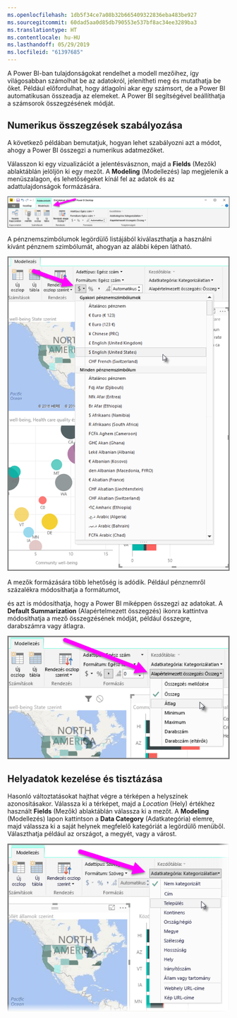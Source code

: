 ```yaml
---
ms.openlocfilehash: 1db5f34ce7a08b32b665409322836eba483be927
ms.sourcegitcommit: 60dad5aa0d85db790553e537bf8ac34ee3289ba3
ms.translationtype: HT
ms.contentlocale: hu-HU
ms.lasthandoff: 05/29/2019
ms.locfileid: "61397685"
---
```

A Power BI-ban tulajdonságokat rendelhet a modell mezőihez, így világosabban számolhat be az adatokról, jelenítheti meg és mutathatja be őket. Például előfordulhat, hogy átlagolni akar egy számsort, de a Power BI automatikusan összeadja az elemeket. A Power BI segítségével beállíthatja a számsorok összegzésének módját.

## <a name="numeric-control-over-summarization"></a>Numerikus összegzések szabályozása
A következő példában bemutatjuk, hogyan lehet szabályozni azt a módot, ahogy a Power BI összegzi a numerikus adatmezőket.

Válasszon ki egy vizualizációt a jelentésvásznon, majd a **Fields** (Mezők) ablaktáblán jelöljön ki egy mezőt. A **Modeling** (Modellezés) lap megjelenik a menüszalagon, és lehetőségeket kínál fel az adatok és az adattulajdonságok formázására.

![](media/3-11d-customize-summarization-categorization/3-11d_1.png)

A pénznemszimbólumok legördülő listájából kiválaszthatja a használni kívánt pénznem szimbólumát, ahogyan az alábbi képen látható.

![](media/3-11d-customize-summarization-categorization/3-11d_2.png)

A mezők formázására több lehetőség is adódik. Például pénznemről százalékra módosíthatja a formátumot,

és azt is módosíthatja, hogy a Power BI miképpen összegzi az adatokat. A **Default Summarization** (Alapértelmezett összegzés) ikonra kattintva módosíthatja a mező összegzésének módját, például összegre, darabszámra vagy átlagra.

![](media/3-11d-customize-summarization-categorization/3-11d_3.png)

## <a name="manage-and-clarify-your-location-data"></a>Helyadatok kezelése és tisztázása
Hasonló változtatásokat hajthat végre a térképen a helyszínek azonosításakor. Válassza ki a térképet, majd a *Location* (Hely) értékhez használt **Fields** (Mezők) ablaktáblán válassza ki a mezőt. A **Modeling** (Modellezés) lapon kattintson a **Data Category** (Adatkategória) elemre, majd válassza ki a saját helynek megfelelő kategóriát a legördülő menüből. Választhatja például az országot, a megyét, vagy a várost.

![](media/3-11d-customize-summarization-categorization/3-11d_4.png)


